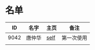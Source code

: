 
# 名单

|  ID    |  名字    |  主页    | 备注     |
| ---- | ---- | ---- | ---- |
| 9042   |唐仲华     | [self](9042.md)  |  第一次使用   |
|      |      |      |      |


